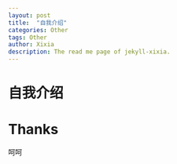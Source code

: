 ```yaml
---
layout: post
title:  "自我介绍"
categories: Other
tags: Other
author: Xixia
description: The read me page of jekyll-xixia.
---
```


自我介绍
============

Thanks
======
呵呵
